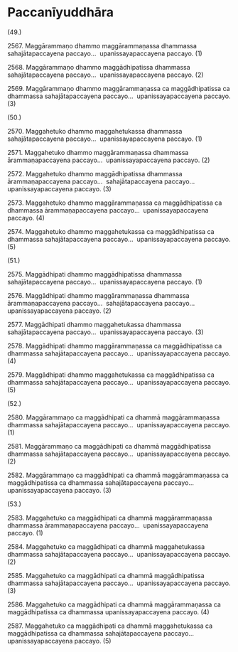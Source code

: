 # Paccanīyuddhāra

(49.)

2567\. Maggārammaṇo dhammo maggārammaṇassa dhammassa sahajātapaccayena paccayo…  upanissayapaccayena paccayo. (1)

2568\. Maggārammaṇo dhammo maggādhipatissa dhammassa sahajātapaccayena paccayo…  upanissayapaccayena paccayo. (2)

2569\. Maggārammaṇo dhammo maggārammaṇassa ca maggādhipatissa ca dhammassa sahajātapaccayena paccayo…  upanissayapaccayena paccayo. (3)

(50.)

2570\. Maggahetuko dhammo maggahetukassa dhammassa sahajātapaccayena paccayo…  upanissayapaccayena paccayo. (1)

2571\. Maggahetuko dhammo maggārammaṇassa dhammassa ārammaṇapaccayena paccayo…  upanissayapaccayena paccayo. (2)

2572\. Maggahetuko dhammo maggādhipatissa dhammassa ārammaṇapaccayena paccayo…  sahajātapaccayena paccayo…  upanissayapaccayena paccayo. (3)

2573\. Maggahetuko dhammo maggārammaṇassa ca maggādhipatissa ca dhammassa ārammaṇapaccayena paccayo…  upanissayapaccayena paccayo. (4)

2574\. Maggahetuko dhammo maggahetukassa ca maggādhipatissa ca dhammassa sahajātapaccayena paccayo…  upanissayapaccayena paccayo. (5)

(51.)

2575\. Maggādhipati dhammo maggādhipatissa dhammassa sahajātapaccayena paccayo…  upanissayapaccayena paccayo. (1)

2576\. Maggādhipati dhammo maggārammaṇassa dhammassa ārammaṇapaccayena paccayo…  sahajātapaccayena paccayo…  upanissayapaccayena paccayo. (2)

2577\. Maggādhipati dhammo maggahetukassa dhammassa sahajātapaccayena paccayo…  upanissayapaccayena paccayo. (3)

2578\. Maggādhipati dhammo maggārammaṇassa ca maggādhipatissa ca dhammassa sahajātapaccayena paccayo…  upanissayapaccayena paccayo. (4)

2579\. Maggādhipati dhammo maggahetukassa ca maggādhipatissa ca dhammassa sahajātapaccayena paccayo…  upanissayapaccayena paccayo. (5)

(52.)

2580\. Maggārammaṇo ca maggādhipati ca dhammā maggārammaṇassa dhammassa sahajātapaccayena paccayo…  upanissayapaccayena paccayo. (1)

2581\. Maggārammaṇo ca maggādhipati ca dhammā maggādhipatissa dhammassa sahajātapaccayena paccayo…  upanissayapaccayena paccayo. (2)

2582\. Maggārammaṇo ca maggādhipati ca dhammā maggārammaṇassa ca maggādhipatissa ca dhammassa sahajātapaccayena paccayo…  upanissayapaccayena paccayo. (3)

(53.)

2583\. Maggahetuko ca maggādhipati ca dhammā maggārammaṇassa dhammassa ārammaṇapaccayena paccayo…  upanissayapaccayena paccayo. (1)

2584\. Maggahetuko ca maggādhipati ca dhammā maggahetukassa dhammassa sahajātapaccayena paccayo…  upanissayapaccayena paccayo. (2)

2585\. Maggahetuko ca maggādhipati ca dhammā maggādhipatissa dhammassa sahajātapaccayena paccayo…  upanissayapaccayena paccayo. (3)

2586\. Maggahetuko ca maggādhipati ca dhammā maggārammaṇassa ca maggādhipatissa ca dhammassa upanissayapaccayena paccayo. (4)

2587\. Maggahetuko ca maggādhipati ca dhammā maggahetukassa ca maggādhipatissa ca dhammassa sahajātapaccayena paccayo…  upanissayapaccayena paccayo. (5)
